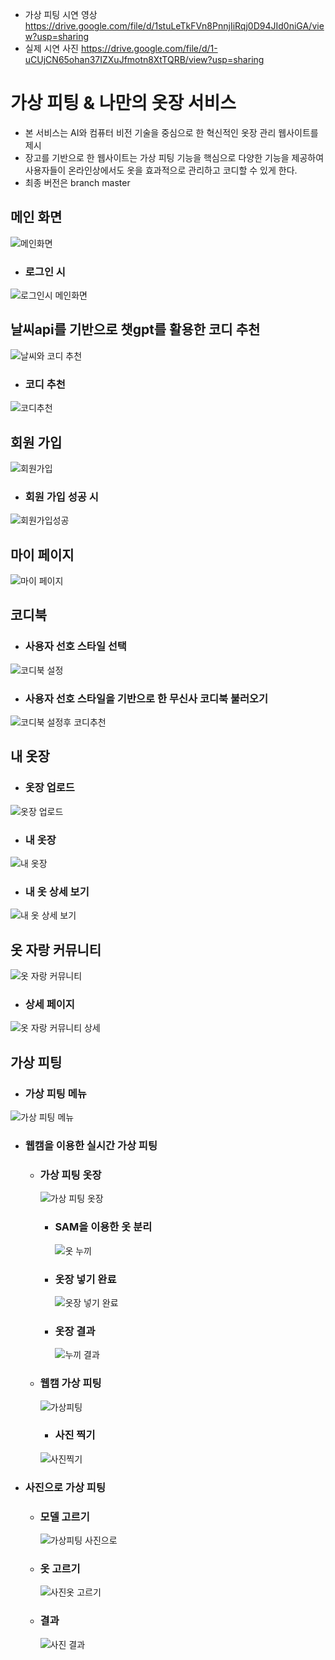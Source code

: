 
- 가상 피팅 시연 영상 https://drive.google.com/file/d/1stuLeTkFVn8PnnjIiRqj0D94JId0niGA/view?usp=sharing
- 실제 시연 사진 https://drive.google.com/file/d/1-uCUjCN65ohan37IZXuJfmotn8XtTQRB/view?usp=sharing


# 가상 피팅 & 나만의 옷장 서비스
- 본 서비스는 AI와 컴퓨터 비전 기술을 중심으로 한 혁신적인 옷장 관리 웹사이트를 제시
- 장고를 기반으로 한 웹사이트는 가상 피팅 기능을 핵심으로 다양한 기능을 제공하여 사용자들이 온라인상에서도 옷을 효과적으로 관리하고 코디할 수 있게 한다.
- 최종 버전은 branch master
## 메인 화면
![메인화면](https://github.com/hs-grad-2023/django/assets/121769819/99698443-b4fc-437f-9eb5-497ac08fcc07)
- ### 로그인 시
![로그인시 메인화면](https://github.com/hs-grad-2023/django/assets/121769819/9c37d1da-5c81-4d10-aa6e-36303701a67d)
## 날씨api를 기반으로 챗gpt를 활용한 코디 추천
![날씨와 코디 추천](https://github.com/hs-grad-2023/django/assets/121769819/1590726e-e503-4e91-9e9d-5de5a61fb9f3)
- ### 코디 추천
![코디추천](https://github.com/hs-grad-2023/django/assets/121769819/a7f5d64e-415b-455a-8aa1-2eab78fbad5c)

## 회원 가입
![회원가입](https://github.com/hs-grad-2023/django/assets/121769819/f1ac4268-0be8-493c-a745-db9d5b81c3b1)
- ### 회원 가입 성공 시
![회원가입성공](https://github.com/hs-grad-2023/django/assets/121769819/14877b6e-db1d-415f-b8cb-60e0f4af4a83)
## 마이 페이지
![마이 페이지](https://github.com/hs-grad-2023/django/assets/121769819/bc09f1eb-daec-472d-ad61-afed04ea3396)

## 코디북
- ### 사용자 선호 스타일 선택
![코디북 설정](https://github.com/hs-grad-2023/django/assets/121769819/0ea03363-2f73-4914-a7c9-9204d501481b)
- ### 사용자 선호 스타일을 기반으로 한 무신사 코디북 불러오기
![코디북 설정후 코디추천](https://github.com/hs-grad-2023/django/assets/121769819/efbf6206-3a7c-4d16-8e78-a2c57b512910)
## 내 옷장
- ### 옷장 업로드
![옷장 업로드](https://github.com/hs-grad-2023/django/assets/121769819/d476d09d-d9c8-412c-90d9-4f6af3d9946e)
- ### 내 옷장
![내 옷장](https://github.com/hs-grad-2023/django/assets/121769819/f250002d-3f87-40a4-8af0-f840b2b8fbe0)
- ### 내 옷 상세 보기
![내 옷 상세 보기](https://github.com/hs-grad-2023/django/assets/121769819/3202df02-9c1e-4664-abc2-3bb4ced50cad)
## 옷 자랑 커뮤니티
![옷 자랑 커뮤니티](https://github.com/hs-grad-2023/django/assets/121769819/ba79e3d6-a896-4659-9ad4-e8e613bcd75c)
- ### 상세 페이지
![옷 자랑 커뮤니티 상세](https://github.com/hs-grad-2023/django/assets/121769819/b73322d9-9791-4c1e-a9c0-f70f24209356)
## 가상 피팅
- ### 가상 피팅 메뉴
![가상 피팅 메뉴](https://github.com/hs-grad-2023/django/assets/121769819/2e47653d-13bf-42dd-b0ee-1597e6ad5525)
- ### 웹캠을 이용한 실시간 가상 피팅
    - ### 가상 피팅 옷장
      ![가상 피팅 옷장](https://github.com/hs-grad-2023/django/assets/121769819/05102643-b967-4140-b850-2dc47dc7d2ef)
      - ### SAM을 이용한 옷 분리
        ![옷 누끼](https://github.com/hs-grad-2023/django/assets/121769819/e1928538-3245-4745-95cf-8dd46770b81c)
      - ### 옷장 넣기 완료
        ![옷장 넣기 완료](https://github.com/hs-grad-2023/django/assets/121769819/35bd02c0-becc-4129-813b-fb481d974dfb)
      - ### 옷장 결과
        ![누끼 결과](https://github.com/hs-grad-2023/django/assets/121769819/c0608b09-9bc4-4d34-a6c8-ede922cb172c)
    - ### 웹캠 가상 피팅
      ![가상피팅](https://github.com/hs-grad-2023/django/assets/121769819/fd59589b-73a8-4cda-865e-e6a0e5c5d105)
      - ### 사진 찍기
      ![사진찍기](https://github.com/hs-grad-2023/django/assets/121769819/9cf2cb35-546f-4f28-8352-bb7ce246209b)
- ### 사진으로 가상 피팅
    - ### 모델 고르기
      ![가상피팅 사진으로](https://github.com/hs-grad-2023/django/assets/121769819/80ef1777-98f7-4b1d-9d1b-326fd7d65c79)
    - ### 옷 고르기
      ![사진옷 고르기](https://github.com/hs-grad-2023/django/assets/121769819/059d59b4-289a-4414-9644-58d6d6735e7f)
    - ### 결과
      ![사진 결과](https://github.com/hs-grad-2023/django/assets/121769819/0fb52826-a959-4580-b27b-7e3d574e8d37)


















